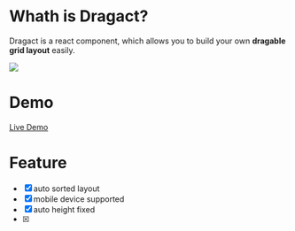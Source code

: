 # Whath is Dragact?

Dragact is a react component, which allows you to build your own **dragable grid layout** easily.

![](https://github.com/215566435/React-dragger-layout/blob/master/example/image/NormalLayoutDemo.gif)


# Demo
[Live Demo  ](http://htmlpreview.github.io/?https://github.com/215566435/React-dragger-layout/blob/master/build/index.html)


# Feature
- [x] auto sorted layout
- [x] mobile device supported
- [x] auto height fixed
- [x] 

